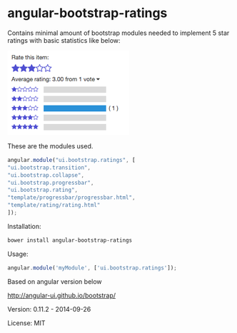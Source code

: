 angular-bootstrap-ratings
=========================

Contains minimal amount of bootstrap modules needed to implement
5 star ratings with basic statistics like below:

![Screenshot](https://github.com/graspeo/angular-bootstrap-ratings/blob/master/screenshot.png)


These are the modules used.
```js
angular.module("ui.bootstrap.ratings", [
"ui.bootstrap.transition",
"ui.bootstrap.collapse",
"ui.bootstrap.progressbar",
"ui.bootstrap.rating",
"template/progressbar/progressbar.html",
"template/rating/rating.html"
]);
```

Installation:
```bash
bower install angular-bootstrap-ratings
```

Usage:
```js
angular.module('myModule', ['ui.bootstrap.ratings']);
```

Based on angular version below

http://angular-ui.github.io/bootstrap/

Version: 0.11.2 - 2014-09-26

License: MIT

